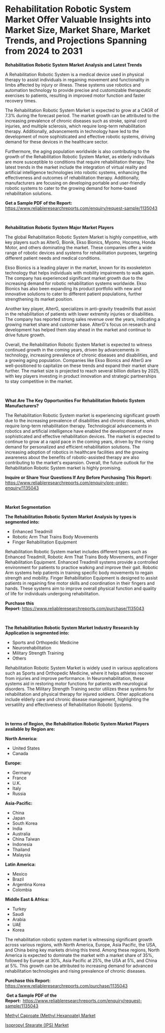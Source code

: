 <p><h1>Rehabilitation Robotic System Market Offer Valuable Insights into Market Size, Market Share, Market Trends, and Projections Spanning from 2024 to 2031</h1></p><p><strong>Rehabilitation Robotic System Market Analysis and Latest Trends</strong></p>
<p><p>A Rehabilitation Robotic System is a medical device used in physical therapy to assist individuals in regaining movement and functionality in limbs affected by injury or illness. These systems use robotics and automation technology to provide precise and customizable therapeutic exercises to patients, resulting in improved motor function and faster recovery times.</p><p>The Rehabilitation Robotic System Market is expected to grow at a CAGR of 7.3% during the forecast period. The market growth can be attributed to the increasing prevalence of chronic diseases such as stroke, spinal cord injuries, and multiple sclerosis, which require long-term rehabilitation therapy. Additionally, advancements in technology have led to the development of more sophisticated and effective robotic systems, driving demand for these devices in the healthcare sector.</p><p>Furthermore, the aging population worldwide is also contributing to the growth of the Rehabilitation Robotic System Market, as elderly individuals are more susceptible to conditions that require rehabilitation therapy. The latest trends in the market include the integration of virtual reality and artificial intelligence technologies into robotic systems, enhancing the effectiveness and outcomes of rehabilitation therapy. Additionally, manufacturers are focusing on developing portable and user-friendly robotic systems to cater to the growing demand for home-based rehabilitation solutions.</p></p>
<p><strong>Get a Sample PDF of the Report:&nbsp;</strong> <a href="https://www.reliableresearchreports.com/enquiry/request-sample/1135043">https://www.reliableresearchreports.com/enquiry/request-sample/1135043</a></p>
<p>&nbsp;</p>
<p><strong>Rehabilitation Robotic System Major Market Players</strong></p>
<p><p>The global Rehabilitation Robotic System Market is highly competitive, with key players such as AlterG, Bionik, Ekso Bionics, Myomo, Hocoma, Honda Motor, and others dominating the market. These companies offer a wide range of robotic devices and systems for rehabilitation purposes, targeting different patient needs and medical conditions.</p><p>Ekso Bionics is a leading player in the market, known for its exoskeleton technology that helps individuals with mobility impairments to walk again. The company has experienced significant market growth due to the increasing demand for robotic rehabilitation systems worldwide. Ekso Bionics has also been expanding its product portfolio with new and innovative solutions to cater to different patient populations, further strengthening its market position.</p><p>Another key player, AlterG, specializes in anti-gravity treadmills that assist in the rehabilitation of patients with lower extremity injuries or disabilities. The company has reported strong sales revenue over the years, indicating a growing market share and customer base. AlterG's focus on research and development has helped them stay ahead in the market and continue to drive future growth.</p><p>Overall, the Rehabilitation Robotic System Market is expected to witness continued growth in the coming years, driven by advancements in technology, increasing prevalence of chronic diseases and disabilities, and a growing aging population. Companies like Ekso Bionics and AlterG are well-positioned to capitalize on these trends and expand their market share further. The market size is projected to reach several billion dollars by 2025, with key players investing in product innovation and strategic partnerships to stay competitive in the market.</p></p>
<p>&nbsp;</p>
<p><strong>What Are The Key Opportunities For Rehabilitation Robotic System Manufacturers?</strong></p>
<p><p>The Rehabilitation Robotic System market is experiencing significant growth due to the increasing prevalence of disabilities and chronic diseases, which require long-term rehabilitation therapy. Technological advancements in robotics and artificial intelligence have enabled the development of more sophisticated and effective rehabilitation devices. The market is expected to continue to grow at a rapid pace in the coming years, driven by the rising demand for personalized and efficient rehabilitation solutions. The increasing adoption of robotics in healthcare facilities and the growing awareness about the benefits of robotic-assisted therapy are also contributing to the market's expansion. Overall, the future outlook for the Rehabilitation Robotic System market is highly promising.</p></p>
<p><strong>Inquire or Share Your Questions If Any Before Purchasing This Report:</strong> <a href="https://www.reliableresearchreports.com/enquiry/pre-order-enquiry/1135043">https://www.reliableresearchreports.com/enquiry/pre-order-enquiry/1135043</a></p>
<p>&nbsp;</p>
<p><strong>Market Segmentation</strong></p>
<p><strong>The Rehabilitation Robotic System Market Analysis by types is segmented into:</strong></p>
<p><ul><li>Enhanced Treadmill</li><li>Robotic Arm That Trains Body Movements</li><li>Finger Rehabilitation Equipment</li></ul></p>
<p><p>Rehabilitation Robotic System market includes different types such as Enhanced Treadmill, Robotic Arm That Trains Body Movements, and Finger Rehabilitation Equipment. Enhanced Treadmill systems provide a controlled environment for patients to practice walking and improve their gait. Robotic Arm systems help patients in training specific body movements to regain strength and mobility. Finger Rehabilitation Equipment is designed to assist patients in regaining fine motor skills and coordination in their fingers and hands. These systems aim to improve overall physical function and quality of life for individuals undergoing rehabilitation.</p></p>
<p><strong>Purchase this Report:&nbsp;</strong><a href="https://www.reliableresearchreports.com/purchase/1135043">https://www.reliableresearchreports.com/purchase/1135043</a></p>
<p>&nbsp;</p>
<p><strong>The Rehabilitation Robotic System Market Industry Research by Application is segmented into:</strong></p>
<p><ul><li>Sports and Orthopedic Medicine</li><li>Neurorehabilitation</li><li>Military Strength Training</li><li>Others</li></ul></p>
<p><p>Rehabilitation Robotic System Market is widely used in various applications such as Sports and Orthopedic Medicine, where it helps athletes recover from injuries and improve performance. In Neurorehabilitation, these systems aid in restoring motor functions for patients with neurological disorders. The Military Strength Training sector utilizes these systems for rehabilitation and physical therapy for injured soldiers. Other applications include elderly care and chronic disease management, highlighting the versatility and effectiveness of Rehabilitation Robotic Systems.</p></p>
<p>&nbsp;</p>
<p><strong>In terms of Region, the Rehabilitation Robotic System Market Players available by Region are:</strong></p>
<p>
    <p> <strong> North America: </strong>
        <ul>
            <li>United States</li>
            <li>Canada</li>
        </ul>
        </p> 
    <p> <strong> Europe: </strong>
        <ul>
            <li>Germany</li>
            <li>France</li>
            <li>U.K.</li>
            <li>Italy</li>
            <li>Russia</li>
        </ul>
        </p> 
    <p> <strong> Asia-Pacific: </strong>
        <ul>
            <li>China</li>
            <li>Japan</li>
            <li>South Korea</li>
            <li>India</li>
            <li>Australia</li>
            <li>China Taiwan</li>
            <li>Indonesia</li>
            <li>Thailand</li>
            <li>Malaysia</li>
        </ul>
        </p> 
    <p> <strong> Latin America: </strong>
        <ul>
            <li>Mexico</li>
            <li>Brazil</li>
            <li>Argentina Korea</li>
            <li>Colombia</li>
        </ul>
        </p> 
    <p> <strong> Middle East & Africa: </strong>
        <ul>
            <li>Turkey</li>
            <li>Saudi</li>
            <li>Arabia</li>
            <li>UAE</li>
            <li>Korea</li>
        </ul>
    </p>
    </p>
<p><p>The rehabilitation robotic system market is witnessing significant growth across various regions, with North America, Europe, Asia Pacific, the USA, and China being key markets driving this trend. Among these regions, North America is expected to dominate the market with a market share of 35%, followed by Europe at 30%, Asia Pacific at 25%, the USA at 5%, and China at 5%. This growth can be attributed to increasing demand for advanced rehabilitation technologies and rising prevalence of chronic diseases.</p></p>
<p><strong>Purchase this Report: </strong><a href="https://www.reliableresearchreports.com/purchase/1135043">https://www.reliableresearchreports.com/purchase/1135043</a></p>
<p>&nbsp;<strong>Get a Sample PDF of the Report:&nbsp;&nbsp;</strong><a href="https://www.reliableresearchreports.com/enquiry/request-sample/1135043">https://www.reliableresearchreports.com/enquiry/request-sample/1135043</a></p>
<p><strong></strong></p>
<p><p><a href="https://issuu.com/reportprime-2/docs/methyl-caproate-methyl-hexanoate-market-size-2030.">Methyl Caproate (Methyl Hexanoate) Market</a></p><p><a href="https://issuu.com/reportprime-2/docs/isopropyl-stearate-ips-market-size-2030.pptx">Isopropyl Stearate (IPS) Market</a></p></p>